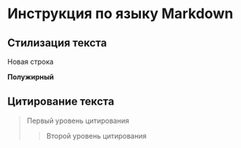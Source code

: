 # Инструкция по языку Markdown


## Стилизация текста

Новая строка

**Полужирный**


## Цитирование текста
> Первый уровень цитирования
>> Второй уровень цитирования


